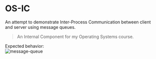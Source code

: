 # OS-IC
An attempt to demonstrate Inter-Process Communication between client and server using message queues.
> An Internal Component for my Operating Systems course.

Expected behavior:<br>
![message-queue](https://github.com/Rohan-San/OS-IC/assets/107957865/7a297b8d-cbc2-48ba-8a67-63b35811cc79)
